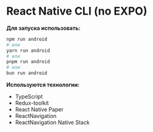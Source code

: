 # React Native CLI (no EXPO)

**Для запуска использовать:**

```bash
npm run android
# или
yarn run android
# или
pnpm run android
# или
bun run android
```

**Используются технологии:**

- TypeScript
- Redux-toolkit
- React Native Paper
- ReactNavigation
- ReactNavigation Native Stack
